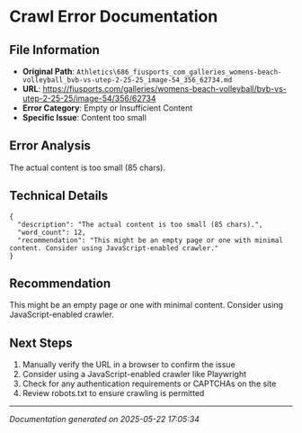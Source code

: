 # Crawl Error Documentation

## File Information
- **Original Path**: `Athletics\686_fiusports_com_galleries_womens-beach-volleyball_bvb-vs-utep-2-25-25_image-54_356_62734.md`
- **URL**: https://fiusports.com/galleries/womens-beach-volleyball/bvb-vs-utep-2-25-25/image-54/356/62734
- **Error Category**: Empty or Insufficient Content
- **Specific Issue**: Content too small

## Error Analysis
The actual content is too small (85 chars).

## Technical Details
```
{
  "description": "The actual content is too small (85 chars).",
  "word_count": 12,
  "recommendation": "This might be an empty page or one with minimal content. Consider using JavaScript-enabled crawler."
}
```

## Recommendation
This might be an empty page or one with minimal content. Consider using JavaScript-enabled crawler.

## Next Steps
1. Manually verify the URL in a browser to confirm the issue
2. Consider using a JavaScript-enabled crawler like Playwright
3. Check for any authentication requirements or CAPTCHAs on the site
4. Review robots.txt to ensure crawling is permitted

---
*Documentation generated on 2025-05-22 17:05:34*
